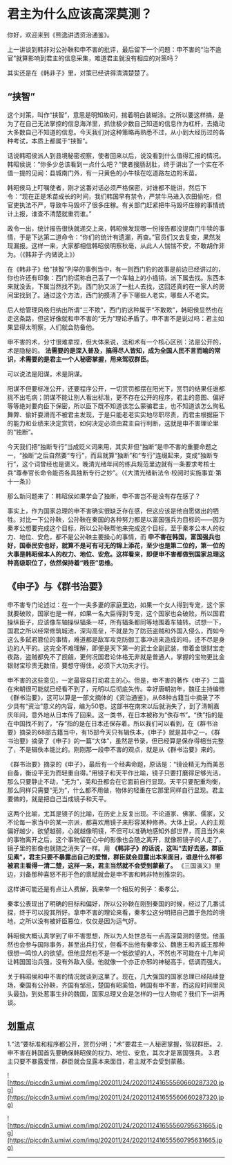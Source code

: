 # 君主为什么应该高深莫测？

你好，欢迎来到《熊逸讲透资治通鉴》。

上一讲谈到韩非对公孙鞅和申不害的批评，最后留下一个问题：申不害的“治不逾官”就算影响到君主的信息采集，难道君主就没有相应的对策吗？

其实还是在《韩非子》里，对策已经讲得清清楚楚了。

## “挟智”

这个对策，叫作“挟智”，意思是明知故问，揣着明白装糊涂。之所以要这样搞，是为了在自己无法掌控的信息海洋里，抓住极少数自己知道的信息作为杠杆，去撬动大多数自己不知道的信息。今天我们对这种策略再熟悉不过，从小到大经历过的各种考试，本质上都属于“挟智”。

话说韩昭侯派人到县境秘密视察，使者回来以后，说没看到什么值得汇报的情况。韩昭侯说：“你多少总该看到一点什么吧？”使者搜肠刮肚，终于讲出了一个实在不值一提的见闻：县城南门外，有一只黄色的小牛犊在吃道路左边的禾苗。

韩昭侯马上叮嘱使者，刚才这番对话必须严格保密，对谁都不能讲，然后下令：“现在正是禾苗成长的时间，我们韩国早有禁令，严禁牛马进入农田偷吃，但官吏执法不严，导致牛马毁坏了很多庄稼。有关部门赶紧把牛马毁坏庄稼的事情统计上报，谁查不清楚就重罚谁。”

政令一出，统计报告很快就递交上来，韩昭侯发现哪一份报告都没提南门牛犊的事情，于是下达第二道命令：“你们的统计有遗漏，再查。”官员们又去复查，果然发现漏报。这样一来，大家都相信韩昭侯明察秋毫，从此人人惴惴不安，不敢胡作非为。（《韩非子·内储说上》）

在《韩非子》给“挟智”列举的事例当中，有一则西门豹的故事是前边已经讲过的，你也许还有印象：西门豹谎称自己丢了一个车轴上的小插销，派下属去找。东西本来就没丢，下属当然找不到。西门豹又派了一批人去找，这回还真的在一家人的房间里找到了。通过这个方法，西门豹摸清了手下哪些人老实，哪些人不老实。

后人给管理风格归纳出所谓“三不欺”，西门豹这种属于“不敢欺”，韩昭侯显然也在走这条路，但这好像就和申不害的“无为”理论矛盾了。申不害不是说过吗：君主如果显得太明察，人们就会防备他。

申不害的术，分寸很难拿捏，但大体来说，法和术有一个核心区别：法是公开的，术是隐秘的。 **法需要的是深入普及，搞得尽人皆知，成为全国人民不言而喻的常识，术需要的是君主一个人秘密掌握，用来驾驭群臣。**

可以说法是阳谋，术是阴谋。

阳谋不但要标准公开，还要程序公开，一切赏罚都摆在阳光下，赏罚的结果任谁都挑不出毛病；阴谋不能让别人看出标准，更不存在公开的程序，君主的意图、偏好等等绝对要向臣下保密，所以臣下既不知道该怎么蒙骗君主，也不知道该怎么徇私舞弊、偷奸耍滑而不被君主发现，于是只能老老实实地尽职尽责，而君主根据臣下的能力和业绩来决定赏罚，如何决定必须由君主自行判断，这就是申不害理论里的“独断”。

今天我们把“独断专行”当成贬义词来用，其实非但“独断”是申不害的重要命题之一，“独断”之后自然要“专行”，而且就算“独断”和“专行”连缀起来，变成“独断专行”，这个词曾经也是褒义。晚清光绪年间的练兵规范里边就有一条要求考核士兵“尊奉官长命令能否各具独断专行之妙”。（《大清光绪新法令·校阅时实施事宜·第十一条》）

那么新问题来了：韩昭侯如果学会了独断，申不害岂不是没有存在感了？

事实上，作为国家总理的申不害确实很缺乏存在感，但这应该是他自愿做出的牺牲。对比一下公孙鞅，公孙鞅在秦国的各种努力都是以富国强兵为目标的——因为秦孝公想要完成这个目标，所以公孙鞅帮他来完成这个目标，至于秦孝公本人的权力、地位、安危，都不是公孙鞅主要操心的事情，而 **申不害在韩国，富国强兵也好，国泰民安也好，就算不是可有可无的锦上添花，至少也是第二位的，第一位的大事是韩昭侯本人的权力、地位、安危。这样看来，即便申不害都做到国家总理这种高级职位了，依然保持着“贱臣”思维。**

## 《申子》与《群书治要》

申不害专门论述过：在一个一夫多妻的家庭里边，如果一个女人得到专宠，这个家就要破败，国家也是一样，如果一名大臣得到专宠，这个国家也会破败。所以国君操纵臣子，应该像车轴操纵辐条一样，所有辐条都同等地围着车轴转。试想一下，国君之所以经常修筑城池，深沟高垒，不就是为了防范盗贼和外国入侵么，而如今这么多弑君篡位的事情，难道都是敌军攻克防御工事冲进来造成的吗，还不尽是身边的人干的。这完全不难理解，即便是天下第一的武士全副武装，带着金银财宝走夜路，盗贼都免不了觊觎，更何况国君论体格无非就是普通人，掌握的宝物更比金银财宝珍贵无数倍，要想守得住，必须下大功夫才行。

申不害的这些意见，一定最容易打动君主的心。但是，申不害的著作《申子》二篇在宋朝很可能就已经看不到了，元明以后彻底失传。幸好唐朝初年，魏征主持编修《群书治要》，这可以算是一部文摘体的《资治通鉴》，从68种古籍当中摘录了不少具有“资治”意义的内容，编为50卷。这部书在南宋以后就消失了，到了清朝嘉庆年间，意外地从日本传了回来。这一类书，在日本被称为“佚存书”。“佚”指的是在中国找不到了，“存”指的是在日本还保存着。所以我们可以看到，在《群书治要》摘录的68部古籍当中，有15部今天只有辑佚本，《申子》就是其中之一。《群书治要》摘录了《申子》的一篇“大体”，虽然是节录，但已经算是保存得相当完整了，不是辑佚本能比的。刚刚那一段申不害的观点，就是从《群书治要》来的。

《群书治要》摘录的《申子》，最后有一个经典命题，原话是：“镜设精无为而美恶自备，衡设平无为而轻重自得。”用镜子和天平作比喻，镜子只要打磨得足够光洁，那么只要静止不动，“无为”，美和丑都会在它面前自行显现。天平只要配重均衡，那么同样只需要“无为”，什么都不用做，物体的轻重在它那里同样自行显现。君主要做的，就是把自己当成镜子和天平。

这两个比喻，尤其是镜子的比喻，在历史上反复出现。不论道家、佛家、儒家，又不论每一家当中的某一宗派，都喜欢用镜子来形容某种修养。大体上说，人的主观偏好越少，欲望越弱，心就越像明镜，不但可以准确地感知外部世界，而且当外来的事物离开之后，这个事物留在心中的影像也会随之离开，就像照镜子的人走了，镜子里的影像也就随之消失了一样。用 **《韩非子》的话说，这叫“去好去恶，群臣见素”，君主只要不暴露出自己的爱憎，群臣就会显露出本来面目，谁是什么样都被君主看得一清二楚，这样一来，君主当然就不会受到蒙蔽了。** 《三国演义》里边，刘备那种喜怒不形于色的禀赋就会是申不害和韩非特别推崇的。

这样讲可能还是有点让人费解，我来举一个相反的例子：秦孝公。

秦孝公表现出了明确的目标和偏好，所以公孙鞅在刚到秦国的时候，经过了几番试探，终于可以投其所好。拿申不害的理论来看，秦孝公这分明把自己置于危险的境地，之所以没有被奸臣篡位，仅仅是因为运气好。

韩昭侯大概认真学到了申不害思想，所以为人处世总有一点高深莫测的感觉。他虽然也会参与国际事务，甚至出兵打仗，但看不出他有秦孝公、魏惠王和齐威王那种很想一鸣惊人的欲望。但他显然也不是一个低欲望的人，不然也不可能在十几年间让韩国国治兵强，没有外敌入侵。他就像一个亦正亦邪的神秘高手，低调而强大。

关于韩昭侯和申不害的情况就谈到这里了。现在，几大强国的国家总理已经陆续登场，秦国有公孙鞅，齐国有邹忌，楚国有昭奚恤，韩国有申不害，而这段时间里风头最劲，到处惹事生非的魏国，国家总理又会是怎样的一位人物呢？我们下一讲再谈。

## 划重点

1.“法”要标准和程序都公开，赏罚分明；“术”要君主一人秘密掌握，驾驭群臣。 
2.申不害在韩国首先要确保韩昭侯的权力、地位、安危，其次才是富国强兵。
3.君主只要不暴露爱憎，群臣就会显露本来面目，君主就不会受到蒙蔽。

![https://piccdn3.umiwi.com/img/202011/24/202011241655560660287320.jpg](https://piccdn3.umiwi.com/img/202011/24/202011241655560660287320.jpg)

![https://piccdn3.umiwi.com/img/202011/24/202011241655560795631665.jpg](https://piccdn3.umiwi.com/img/202011/24/202011241655560795631665.jpg)

---
